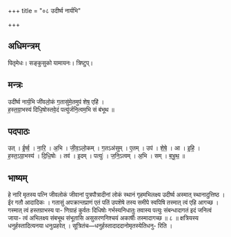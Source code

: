 +++
title = "०८ उदीर्ष्व नार्यभि"

+++
## अधिमन्त्रम्
पितृमेधः। सङ्कुसुको यामायनः। त्रिष्टुप्।

## मन्त्रः
उदी॑र्ष्व नार्य॒भि जी॑वलो॒कं ग॒तासु॑मे॒तमुप॑ शेष॒ एहि॑ ।  
ह॒स्त॒ग्रा॒भस्य॑ दिधि॒षोस्तवे॒दं पत्यु॑र्जनि॒त्वम॒भि सं ब॑भूथ ॥

## पदपाठः
उत् । ई॒र्ष्व॒ । ना॒रि॒ । अ॒भि । जी॒व॒ऽलो॒कम् । ग॒तऽअ॑सुम् । ए॒तम् । उप॑ । शे॒षे॒ । आ । इ॒हि॒ ।  
ह॒स्त॒ऽग्रा॒भस्य॑ । दि॒धि॒षोः । तव॑ । इ॒दम् । पत्युः॑ । ज॒नि॒ऽत्वम् । अ॒भि । सम् । ब॒भू॒थ॒ ॥

## भाष्यम्
हे नारि मृतस्य पत्नि जीवलोकं जीवानां पुत्रपौत्रादीनां लोकं स्थानं गृहमभिलक्ष्य उदीर्ष्व अस्मात् स्थानादुत्तिष्ठ । ईर गतौ आदादिकः । गतासुं अपक्रान्तप्राणं एतं पतिं उपशॆषे तस्य समीपे स्वपिषि तस्मात् त्वं एहि आगच्छ । गस्मात् त्वं हस्तग्राभस्य पा- णिग्राहं कुर्वतः दिधिषोः गर्भस्यनिधातुः तवास्य पत्युः संबन्धादागतं इदं जनित्वं जाया- त्वं अभिलक्ष्य संबभूथ संभूतासि असुसरणनिश्चयं अकार्षीः तस्मादागच्छ ॥ ८ ॥ क्षत्रियस्य धनुर्हस्तादित्यनया धनुःप्रहरेत् । सूत्रितंच—धनुर्हस्तादाददानोमृतस्येतिधनु- रिति ।